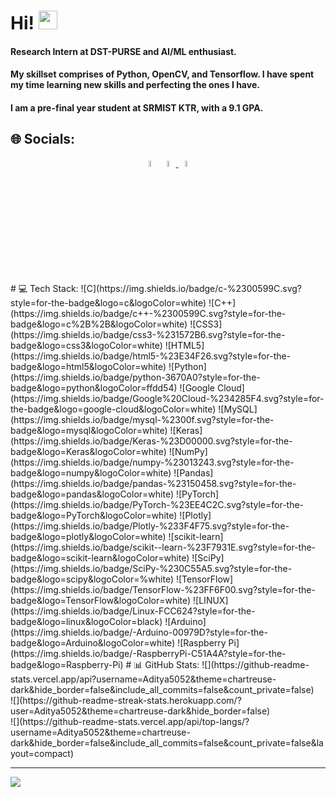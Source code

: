 # Hi! <img src="https://raw.githubusercontent.com/MartinHeinz/MartinHeinz/master/wave.gif" width="30px">
#### Research Intern at DST-PURSE and AI/ML enthusiast.
#### My skillset comprises of Python, OpenCV, and Tensorflow. I have spent my time learning new skills and perfecting the ones I have. 

#### I am a pre-final year student at SRMIST KTR, with a 9.1 GPA.



## 🌐 Socials:
<div align="center">  
  <a href="https://www.linkedin.com/in/shreyash-mishra/"><img src="https://img.icons8.com/color/48/000000/linkedin.png" width="5%"/></a>
  <a href="mailto:shreyashm1601@gmail.com"> <img src="https://img.icons8.com/fluent/48/000000/gmail.png" width="5%"/> </a>
  <a href="https://drive.google.com/file/d/1Gn8y_KhZTBMMXuR-TUnWmyfCT4cqLhHw/view?usp=sharing"><img src="https://github.githubassets.com/images/icons/emoji/unicode/1f4c4.png?v8" width="5%"/></a>
</div>
# 💻 Tech Stack:
![C](https://img.shields.io/badge/c-%2300599C.svg?style=for-the-badge&logo=c&logoColor=white) ![C++](https://img.shields.io/badge/c++-%2300599C.svg?style=for-the-badge&logo=c%2B%2B&logoColor=white) ![CSS3](https://img.shields.io/badge/css3-%231572B6.svg?style=for-the-badge&logo=css3&logoColor=white) ![HTML5](https://img.shields.io/badge/html5-%23E34F26.svg?style=for-the-badge&logo=html5&logoColor=white) ![Python](https://img.shields.io/badge/python-3670A0?style=for-the-badge&logo=python&logoColor=ffdd54) ![Google Cloud](https://img.shields.io/badge/Google%20Cloud-%234285F4.svg?style=for-the-badge&logo=google-cloud&logoColor=white) ![MySQL](https://img.shields.io/badge/mysql-%2300f.svg?style=for-the-badge&logo=mysql&logoColor=white) ![Keras](https://img.shields.io/badge/Keras-%23D00000.svg?style=for-the-badge&logo=Keras&logoColor=white) ![NumPy](https://img.shields.io/badge/numpy-%23013243.svg?style=for-the-badge&logo=numpy&logoColor=white) ![Pandas](https://img.shields.io/badge/pandas-%23150458.svg?style=for-the-badge&logo=pandas&logoColor=white) ![PyTorch](https://img.shields.io/badge/PyTorch-%23EE4C2C.svg?style=for-the-badge&logo=PyTorch&logoColor=white) ![Plotly](https://img.shields.io/badge/Plotly-%233F4F75.svg?style=for-the-badge&logo=plotly&logoColor=white) ![scikit-learn](https://img.shields.io/badge/scikit--learn-%23F7931E.svg?style=for-the-badge&logo=scikit-learn&logoColor=white) ![SciPy](https://img.shields.io/badge/SciPy-%230C55A5.svg?style=for-the-badge&logo=scipy&logoColor=%white) ![TensorFlow](https://img.shields.io/badge/TensorFlow-%23FF6F00.svg?style=for-the-badge&logo=TensorFlow&logoColor=white) ![LINUX](https://img.shields.io/badge/Linux-FCC624?style=for-the-badge&logo=linux&logoColor=black) ![Arduino](https://img.shields.io/badge/-Arduino-00979D?style=for-the-badge&logo=Arduino&logoColor=white) ![Raspberry Pi](https://img.shields.io/badge/-RaspberryPi-C51A4A?style=for-the-badge&logo=Raspberry-Pi)
# 📊 GitHub Stats:
![](https://github-readme-stats.vercel.app/api?username=Aditya5052&theme=chartreuse-dark&hide_border=false&include_all_commits=false&count_private=false)<br/>
![](https://github-readme-streak-stats.herokuapp.com/?user=Aditya5052&theme=chartreuse-dark&hide_border=false)<br/>
![](https://github-readme-stats.vercel.app/api/top-langs/?username=Aditya5052&theme=chartreuse-dark&hide_border=false&include_all_commits=false&count_private=false&layout=compact)

---
[![](https://visitcount.itsvg.in/api?id=Aditya5052&icon=0&color=0)](https://visitcount.itsvg.in)

<!-- Proudly created with GPRM ( https://gprm.itsvg.in ) -->

